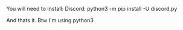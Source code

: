 You will need to Install:
Discord:
python3 -m pip install -U discord.py

And thats it. Btw I'm using python3
